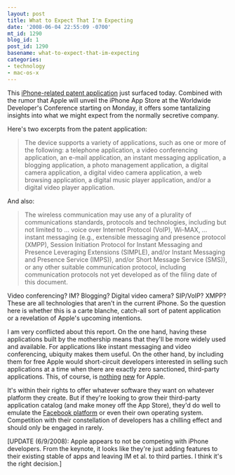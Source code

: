 ```yaml
---
layout: post
title: What to Expect That I'm Expecting
date: '2008-06-04 22:55:09 -0700'
mt_id: 1290
blog_id: 1
post_id: 1290
basename: what-to-expect-that-im-expecting
categories:
- technology
- mac-os-x
---
```

<p>
This <a href="http://appft1.uspto.gov/netacgi/nph-Parser?Sect1=PTO2&amp;Sect2=HITOFF&amp;p=1&amp;u=%2Fnetahtml%2FPTO%2Fsearch-bool.html&amp;r=1&amp;f=G&amp;l=50&amp;co1=AND&amp;d=PG01&amp;s1=20080122796&amp;OS=20080122796&amp;RS=20080122796">iPhone-related patent application</a> just surfaced today. Combined with the rumor that Apple will unveil the iPhone App Store at the Worldwide Developer's Conference starting on Monday, it offers some tantalizing insights into what we might expect from the normally secretive company.
</p>
<p>
Here's two excerpts from the patent application:
</p>
<blockquote>
The device supports a variety of applications, such as one or more of the following: a telephone application, a video conferencing application, an e-mail application, an instant messaging application, a blogging application, a photo management application, a digital camera application, a digital video camera application, a web browsing application, a digital music player application, and/or a digital video player application.
</blockquote>
<p>
And also:
</p>
<blockquote>
The wireless communication may use any of a plurality of communications standards, protocols and technologies, including but not limited to … voice over Internet Protocol (VoIP), Wi-MAX, … instant messaging (e.g., extensible messaging and presence protocol (XMPP), Session Initiation Protocol for Instant Messaging and Presence Leveraging Extensions (SIMPLE), and/or Instant Messaging and Presence Service (IMPS)), and/or Short Message Service (SMS)), or any other suitable communication protocol, including communication protocols not yet developed as of the filing date of this document.
</blockquote>
<p>
Video conferencing? IM? Blogging? Digital video camera? SIP/VoIP? XMPP? These are all technologies that aren't in the current iPhone. So the question here is whether this is a carte blanche, catch-all sort of patent application or a revelation of Apple's upcoming intentions.
</p>
<p>
I am very conflicted about this report. On the one hand, having these applications built by the mothership means that they'll be more widely used and available. For applications like instant messaging and video conferencing, ubiquity makes them useful. On the other hand, by including them for free Apple would short-circuit developers interested in selling such applications at a time when there are exactly zero sanctioned, third-party applications. This, of course, is <a href="http://www.macobserver.com/article/2002/07/29.7.shtml">nothing</a> <a href="http://www.macworld.com/article/35200/2004/06/konfabulator.html">new</a> for Apple.
</p>
<p>
It's within their rights to offer whatever software they want on whatever platform they create. But if they're looking to grow their third-party application catalog (and make money off the App Store), they'd do well to emulate the <a href="http://blog.facebook.com/blog.php?post=2437282130">Facebook platform</a> or even their own operating system. Competition with their constellation of developers has a chilling effect and should only be engaged in rarely.
</p>
<p>
[UPDATE (6/9/2008): Apple appears to not be competing with iPhone developers. From the keynote, it looks like they're just adding features to their existing stable of apps and leaving IM et al. to third parties. I think it's the right decision.]
</p>

